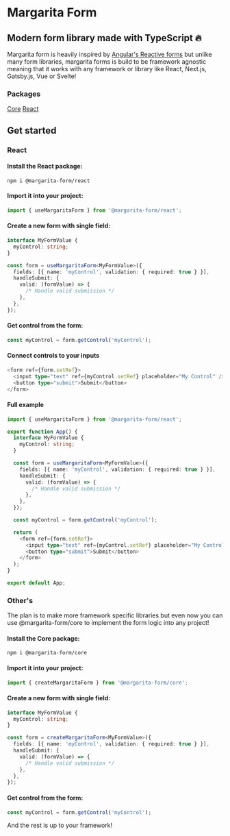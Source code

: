 # Margarita Form

## Modern form library made with TypeScript 🔥

Margarita form is heavily inspired by [Angular's Reactive forms](https://angular.io/guide/reactive-forms) but unlike many form libraries, margarita forms is build to be framework agnostic meaning that it works with any framework or library like React, Next.js, Gatsby.js, Vue or Svelte!

### Packages

[Core](https://www.npmjs.com/package/@margarita-form/core)
[React](https://www.npmjs.com/package/@margarita-form/react)

## Get started

### React

#### Install the React package:

```
npm i @margarita-form/react
```

#### Import it into your project:

```typescript
import { useMargaritaForm } from '@margarita-form/react';
```

#### Create a new form with single field:

```typescript
interface MyFormValue {
  myControl: string;
}

const form = useMargaritaForm<MyFormValue>({
  fields: [{ name: 'myControl', validation: { required: true } }],
  handleSubmit: {
    valid: (formValue) => {
      /* Handle valid submission */
    },
  },
});
```

#### Get control from the form:

```typescript
const myControl = form.getControl('myControl');
```

#### Connect controls to your inputs

```typescript
<form ref={form.setRef}>
  <input type="text" ref={myControl.setRef} placeholder="My Control" />
  <button type="submit">Submit</button>
</form>
```

#### Full example

```typescript
import { useMargaritaForm } from '@margarita-form/react';

export function App() {
  interface MyFormValue {
    myControl: string;
  }

  const form = useMargaritaForm<MyFormValue>({
    fields: [{ name: 'myControl', validation: { required: true } }],
    handleSubmit: {
      valid: (formValue) => {
        /* Handle valid submission */
      },
    },
  });

  const myControl = form.getControl('myControl');

  return (
    <form ref={form.setRef}>
      <input type="text" ref={myControl.setRef} placeholder="My Control" />
      <button type="submit">Submit</button>
    </form>
  );
}

export default App;
```

### Other's

The plan is to make more framework specific libraries but even now you can use @margarita-form/core to implement the form logic into any project!

#### Install the Core package:

```
npm i @margarita-form/core
```

#### Import it into your project:

```typescript
import { createMargaritaForm } from '@margarita-form/core';
```

#### Create a new form with single field:

```typescript
interface MyFormValue {
  myControl: string;
}

const form = createMargaritaForm<MyFormValue>({
  fields: [{ name: 'myControl', validation: { required: true } }],
  handleSubmit: {
    valid: (formValue) => {
      /* Handle valid submission */
    },
  },
});
```

#### Get control from the form:

```typescript
const myControl = form.getControl('myControl');
```

And the rest is up to your framework!
